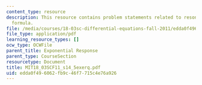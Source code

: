 ```yaml
---
content_type: resource
description: This resource contains problem statements related to resonant response
  formula.
file: /media/courses/18-03sc-differential-equations-fall-2011/edda0f496062fb9c46f7715c4e76a926_MIT18_03SCF11_s14_5exerq.pdf
file_type: application/pdf
learning_resource_types: []
ocw_type: OCWFile
parent_title: Exponential Response
parent_type: CourseSection
resourcetype: Document
title: MIT18_03SCF11_s14_5exerq.pdf
uid: edda0f49-6062-fb9c-46f7-715c4e76a926
---
```

